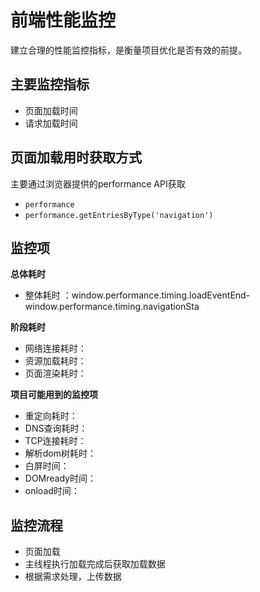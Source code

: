 # 前端性能监控

建立合理的性能监控指标，是衡量项目优化是否有效的前提。

## 主要监控指标

- 页面加载时间
- 请求加载时间

## 页面加载用时获取方式

主要通过浏览器提供的performance API获取

- `performance`
- `performance.getEntriesByType('navigation')`

## 监控项

**总体耗时**

- 整体耗时 ：window.performance.timing.loadEventEnd-window.performance.timing.navigationSta

**阶段耗时**

- 网络连接耗时：
- 资源加载耗时：
- 页面渲染耗时：

**项目可能用到的监控项**

- 重定向耗时：
- DNS查询耗时：
- TCP连接耗时：
- 解析dom树耗时：
- 白屏时间：
- DOMready时间：
- onload时间：

## 监控流程

- 页面加载
- 主线程执行加载完成后获取加载数据
- 根据需求处理，上传数据